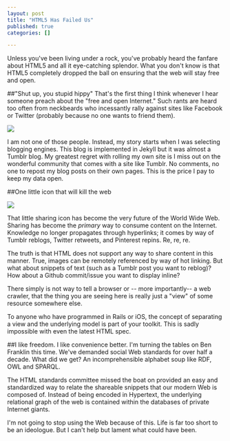 ```yaml
--- 
layout: post
title: "HTML5 Has Failed Us"
published: true
categories: []

---
```


Unless you've been living under a rock, you've probably heard the fanfare about HTML5 and all it eye-catching splendor. What you don't know is that HTML5 completely dropped the ball on ensuring that the web will stay free and open.


##"Shut up, you stupid hippy"
That's the first thing I think whenever I hear someone preach about the "free and open Internet." Such rants are heard too often from neckbeards who incessantly rally against sites like Facebook or Twitter (probably because no one wants to friend them).

<img src="http://i1.kym-cdn.com/entries/icons/original/000/003/445/untitled.jpeg" />

I am not one of those people. Instead, my story starts when I was selecting blogging engines. This blog is implemented in Jekyll but it was almost a Tumblr blog. My greatest regret with rolling my own site is I miss out on the wonderful community that comes with a site like Tumblr. No comments, no one to repost my blog posts on their own pages. This is the price I pay to keep my data open.

##One little icon that will kill the web

<img src="http://4.bp.blogspot.com/-HzztD74ib-w/TrQ0957-IdI/AAAAAAAAAvk/d00Uk1SLd5M/s320/retweet-icon.jpg" />

That little sharing icon has become the very future of the World Wide Web. Sharing has become the *primary* way to consume content on the Internet. Knowledge no longer propagates through hyperlinks; it comes by way of Tumblr reblogs, Twitter retweets, and Pinterest repins. Re, re, re.

The truth is that HTML does not support any way to share content in this manner. True, images can be remotely referenced by way of hot linking. But what about snippets of text (such as a Tumblr post you want to reblog)? How about a Github commit/issue you want to display inline?

There simply is not way to tell a browser or -- more importantly-- a web crawler, that the thing you are seeing here is really just a "view" of some resource somewhere else.

To anyone who have programmed in Rails or iOS, the concept of separating a view and the underlying model is part of your toolkit. This is sadly impossible with even the latest HTML spec.

##I like freedom. I like convenience better.
I'm turning the tables on Ben Franklin this time. We've demanded social Web standards for over half a decade. What did we get? An incomprehensible alphabet soup like RDF, OWL and SPARQL.

The HTML standards committee missed the boat on provided an easy and standardized way to relate the shareable snippets that our modern Web is composed of. Instead of being encoded in Hypertext, the underlying relational graph of the web is contained within the databases of private Internet giants.

I'm not going to stop using the Web because of this. Life is far too short to be an ideologue. But I can't help but lament what could have been.